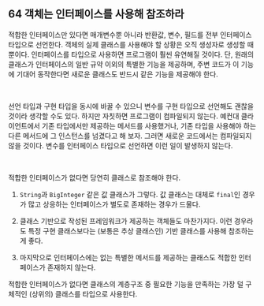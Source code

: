 ## 64 객체는 인터페이스를 사용해 참조하라

적합한 인터페이스만 있다면 매개변수뿐 아니라 반환값, 변수, 필드를 전부 인터페이스 타입으로 선언한다. 객체의 실제 클래스를 사용해야 할 상황은 오직 생성자로 생성할 때뿐이다. 인터페이스를 타입으로 사용하면 프로그램이 훨씬 유연해질 것이다. 단, 원래의 클래스가 인터페이스의 일반 규약 이외의 특별한 기능을 제공하며, 주변 코드가 이 기능에 기대어 동작한다면 새로운 클래스도 반드시 같은 기능을 제공해야 한다.

<br />

선언 타입과 구현 타입을 동시에 바꿀 수 있으니 변수를 구현 타입으로 선언해도 괜찮을 것이라 생각할 수도 있다. 하지만 자칫하면 프로그램이 컴파일되지 않는다. 예컨대 클라이언트에서 기존 타입에서만 제공하는 메서드를 사용했거나, 기존 타입을 사용해야 하는 다른 메서드에 그 인스턴스를 넘겼다고 해 보자. 그러면 새로운 코드에서는 컴파일되지 않을 것이다. 변수를 인터페이스 타입으로 선언하면 이런 일이 발생하지 않는다.

<br />

적합한 인터페이스가 없다면 당연히 클래스로 참조해야 한다.

1. `String`과 `BigInteger` 같은 값 클래스가 그렇다. 값 클래스는 대체로 `final`인 경우가 많고 상응하는 인터페이스가 별도로 존재하는 경우가 드물다.

2. 클래스 기반으로 작성된 프레임워크가 제공하는 객체들도 마찬가지다. 이런 경우라도 특정 구현 클래스보다는 (보통은 추상 클래스인) 기반 클래스를 사용해 참조하는 게 좋다.

3. 마지막으로 인터페이스에는 없는 특별한 메서드를 제공하는 클래스도 적합한 인터페이스가 존재하지 않는다.

적합한 인터페이스가 없다면 클래스의 계층구조 중 필요한 기능을 만족하는 가장 덜 구체적인 (상위의) 클래스를 타입으로 사용한다.